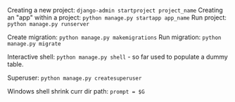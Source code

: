 Creating a new project: `django-admin startproject project_name`
Creating an "app" within a project: `python manage.py startapp app_name`
Run project: `python manage.py runserver`

Create migration: `python manage.py makemigrations`
Run migration: `python manage.py migrate`

Interactive shell: `python manage.py shell` - so far used to populate a dummy table.

Superuser: `python manage.py createsuperuser`

Windows shell shrink curr dir path: `prompt = $G`
